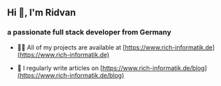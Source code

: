 <h2>Hi 👋, I'm Ridvan</h2>
<h3>a passionate full stack developer from Germany</h3>


- 👨‍💻 All of my projects are available at [https://www.rich-informatik.de](https://www.rich-informatik.de)

- 📝 I regularly write articles on [https://www.rich-informatik.de/blog](https://www.rich-informatik.de/blog)


